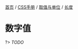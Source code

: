 [首页](/) / [CSS手册](/css-handbook/) / [取值与单位](/css-handbook/value-and-units/) / [长度](/css-handbook/value-and-units/numeric)

# 数字值

?> _TODO_
